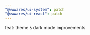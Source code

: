 ```yaml
---
"@wwwares/ui-system": patch
"@wwwares/ui-react": patch
---
```


feat: theme & dark mode improvements
